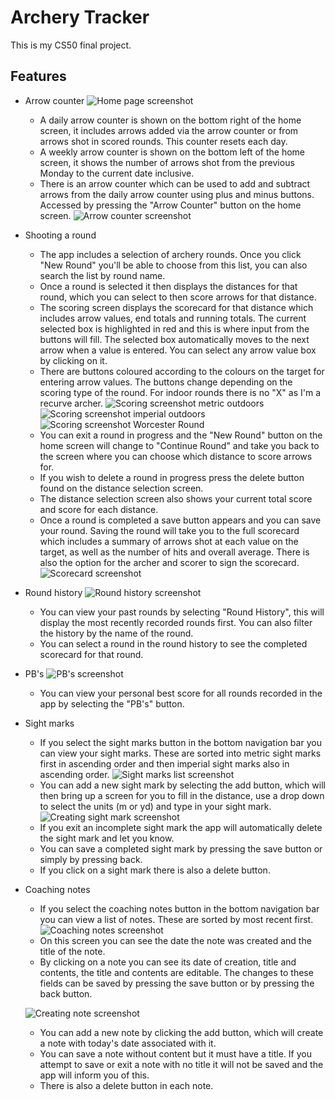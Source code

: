 # Archery Tracker
This is my CS50 final project.

## Features
* Arrow counter
![Home page screenshot](home_page.png)
  * A daily arrow counter is shown on the bottom right of the home screen, it includes arrows added via the arrow counter or from arrows shot in scored rounds. This counter resets each day.
  * A weekly arrow counter is shown on the bottom left of the home screen, it shows the number of arrows shot from the previous Monday to the current date inclusive.
  * There is an arrow counter which can be used to add and subtract arrows from the daily arrow counter using plus and minus buttons. Accessed by pressing the "Arrow Counter" button on the home screen.
  ![Arrow counter screenshot](arrow_counter.png)

* Shooting a round
  * The app includes a selection of archery rounds. Once you click "New Round" you'll be able to choose from this list, you can also search the list by round name.
  * Once a round is selected it then displays the distances for that round, which you can select to then score arrows for that distance.
  * The scoring screen displays the scorecard for that distance which includes arrow values, end totals and running totals. The current selected box is highlighted in red and this is where input from the buttons will fill. The selected box automatically moves to the next arrow when a value is entered. You can select any arrow value box by clicking on it.
  * There are buttons coloured according to the colours on the target for entering arrow values. The buttons change depending on the scoring type of the round. For indoor rounds there is no "X" as I'm a recurve archer.
![Scoring screenshot metric outdoors](scoring_outdoor.png)
![Scoring screenshot imperial outdoors](scoring_imperial.png)
![Scoring screenshot Worcester Round](scoring_worcester.png)
  * You can exit a round in progress and the "New Round" button on the home screen will change to "Continue Round" and take you back to the screen where you can choose which distance to score arrows for.
  * If you wish to delete a round in progress press the delete button found on the distance selection screen.
  * The distance selection screen also shows your current total score and score for each distance.
  * Once a round is completed a save button appears and you can save your round. Saving the round will take you to the full scorecard which includes a summary of arrows shot at each value on the target, as well as the number of hits and overall average. There is also the option for the archer and scorer to sign the scorecard.
  ![Scorecard screenshot](scorecard.png)

* Round history
![Round history screenshot](round_history.png)
  * You can view your past rounds by selecting "Round History", this will display the most recently recorded rounds first. You can also filter the history by the name of the round.
  * You can select a round in the round history to see the completed scorecard for that round.

* PB's
![PB's screenshot](pbs.png)
  * You can view your personal best score for all rounds recorded in the app by selecting the "PB's" button.

* Sight marks
  * If you select the sight marks button in the bottom navigation bar you can view your sight marks. These are sorted into metric sight marks first in ascending order and then imperial sight marks also in ascending order.
![Sight marks list screenshot](sightmarks_list.png)  
  * You can add a new sight mark by selecting the add button, which will then bring up a screen for you to fill in the distance, use a drop down to select the units (m or yd) and type in your sight mark.
![Creating sight mark screenshot](create_sightmark.png)
  * If you exit an incomplete sight mark the app will automatically delete the sight mark and let you know.
  * You can save a completed sight mark by pressing the save button or simply by pressing back.
  * If you click on a sight mark there is also a delete button.

* Coaching notes
    * If you select the coaching notes button in the bottom navigation bar you can view a list of notes. These are sorted by most recent first.
![Coaching notes screenshot](notes_list.png)
    * On this screen you can see the date the note was created and the title of the note.
    * By clicking on a note you can see its date of creation, title and contents, the title and contents are editable. The changes to these fields can be saved by pressing the save button or by pressing the back button.

   ![Creating note screenshot](create_note.png)    
    * You can add a new note by clicking the add button, which will create a note with today's date associated with it.
    * You can save a note without content but it must have a title. If you attempt to save or exit a note with no title it will not be saved and the app will inform you of this.
    * There is also a delete button in each note.
